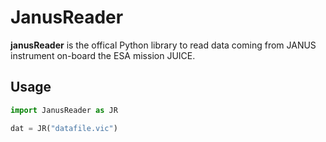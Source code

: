 # JanusReader

**janusReader** is the offical Python library to read data coming from JANUS instrument on-board the ESA mission JUICE.

## Usage

```python
import JanusReader as JR

dat = JR("datafile.vic")

```